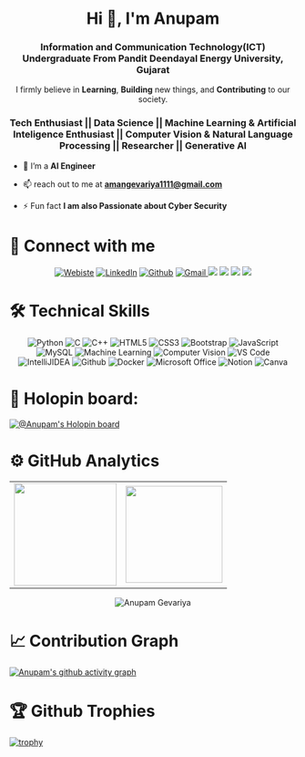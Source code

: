 
<h1 align="center">Hi 👋, I'm Anupam  </h1>
<h3 align="center">Information and Communication Technology(ICT) Undergraduate From Pandit Deendayal Energy University, Gujarat</h3>

<p align="center"> I firmly believe in <b>Learning</b>, <b>Building</b> new things, and <b>Contributing</b> to our society.</p>

<h3 align="center">Tech Enthusiast || Data Science || Machine Learning & Artificial Inteligence Enthusiast || Computer Vision & Natural Language Processing || Researcher || Generative AI </h3> 


- 🌱 I’m a **AI Engineer** 

- 📫 reach out to me at **amangevariya1111@gmail.com**

- ⚡ Fun fact **I am also Passionate about Cyber Security**


# 🤝 Connect with me

<div align="center">
<a href="" target="_blank"><img alt="Webiste" src="https://img.shields.io/badge/website-000000?style=for-the-badge&logo=About.me&logoColor=white" /></a>
<a href="https://www.linkedin.com/in/anupam1612/" target="_blank"><img alt="LinkedIn" src="https://img.shields.io/badge/linkedin%20-%230077B5.svg?&style=for-the-badge&logo=linkedin&logoColor=white" /></a>
<a href="https://github.com/Anupam1612" target="_blank"><img alt="Github" src="https://img.shields.io/badge/GitHub-100000?style=for-the-badge&logo=github&logoColor=white"/></a>
<a href="mailto:amangevariya1111@gmail.com"><img  alt="Gmail" src="https://img.shields.io/badge/Gmail-D14836?style=for-the-badge&logo=gmail&logoColor=white" />
<a href="https://twitter.com/Anupam16270046" target="_blank"><img src="https://img.shields.io/badge/twitter-%2300acee.svg?&style=for-the-badge&logo=twitter&logoColor=white&alt=twitter" /></a>
<a href="https://stackoverflow.com/users/23508469/anupam-gevariya" target="_blank"><img src="https://img.shields.io/badge/StackOverflow-2CA5E0?style=for-the-badge&logo=StackOverflow&logoColor=white"/></a> 
<!-- <a href="https://www.instagram.com/r458_fireflies/" target="_blank"><img src="https://img.shields.io/badge/instagram-%23000000.svg?&style=for-the-badge&logo=instagram&logoColor=white alt=instagram"/></a>  -->
<a href="https://medium.com/@amangevariya1111" target="_blank"><img src="https://img.shields.io/badge/Medium-2962FF?style=for-the-badge&logo=Medium&logoColor=white"/></a>
<a href="https://www.credly.com/users/anupamkumar-gevariya/" target="_blank"><img src="https://img.shields.io/badge/Credly-FF6B00.svg?style=for-the-badge&logo=Credly&logoColor=white"/></a>
</div>


# 🛠️ Technical Skills

<p align="center"> 
 <img alt="Python" src="https://img.shields.io/badge/python-%23ED8B00.svg?&style=for-the-badge&logo=python&logoColor=white" />
 <img alt="C" src="https://img.shields.io/badge/c-%2300599C.svg?&style=for-the-badge&logo=c&logoColor=white" />
 <img alt="C++" src="https://img.shields.io/badge/c++-%2300599C.svg?&style=for-the-badge&logo=c%2B%2B&ogoColor=white" />
 <img alt="HTML5" src="https://img.shields.io/badge/html5-%23E34F26.svg?&style=for-the-badge&logo=html5&logoColor=white" />
 <img alt="CSS3" src="https://img.shields.io/badge/css3-%231572B6.svg?&style=for-the-badge&logo=css3&logoColor=white" />
 <img alt="Bootstrap" src="https://img.shields.io/badge/bootstrap-%23563D7C.svg?style=for-the-badge&logo=bootstrap&logoColor=white" />
<!--  <img alt="TailwindCSS" src="https://img.shields.io/badge/-Tailwindcss-563D7C?style=for-the-badge&logo=tailwindcss"/> -->
 <img alt="JavaScript" src="https://img.shields.io/badge/javascript-%23323330.svg?&style=for-the-badge&logo=javascript&logoColor=%23F7DF1E"/>
<!--  <img alt="TypeScript" src="https://img.shields.io/badge/-TypeScript-black?style=for-the-badge&logo=typescript"/> -->
<!--  <img alt="React" src="https://img.shields.io/badge/react-%2320232a.svg?style=for-the-badge&logo=react&logoColor=%2361DAFB"/> -->
<!--  <img alt="Nodejs" src="https://img.shields.io/badge/-Nodejs-black?style=for-the-badge&logo=Node.js"/> -->
<!--  <img alt="ExpressJS" src="https://img.shields.io/badge/Express.js-404D59?style=for-the-badge"/> -->
<!--  <img alt="MongoDB" src="https://img.shields.io/badge/-MongoDB-black?style=for-the-badge&logo=mongodb"/> -->
 <img alt="MySQL" src="https://img.shields.io/badge/-MySQL-black?style=for-the-badge&logo=mysql"/>
 <img alt="Machine Learning" src="https://img.shields.io/badge/machinelearning-%23ED8B00.svg?&style=for-the-badge&logo=ml&logoColor=white"/>
 <img alt="Computer Vision" src="https://img.shields.io/badge/computervision-%23ED8B00.svg?&style=for-the-badge&logo=cv&logoColor=white"/>
 <img alt="VS Code" src="https://img.shields.io/badge/Visual_Studio_Code-0078D4?style=for-the-badge&logo=visual%20studio%20code&logoColor=white" />
<!--  <img alt="Replit" src="https://img.shields.io/badge/Replit-DD1200?style=for-the-badge&logo=Replit&logoColor=white"  -->
 <img alt="IntelliJIDEA" src="https://img.shields.io/badge/IntelliJIDEA-000000.svg?style=for-the-badge&logo=intellij-idea&logoColor=white" /> 
 <img alt="Github" src="https://img.shields.io/badge/-GitHub-181717?style=for-the-badge&logo=github" /> 
 <img alt="Docker" src="https://img.shields.io/badge/-Docker-black?style=for-the-badge&logo=docker" /> 
 <img alt="Microsoft Office" src="https://img.shields.io/badge/Microsoft_Office-D83B01?style=for-the-badge&logo=microsoft-office&logoColor=white" />
 <img alt="Notion" src="https://img.shields.io/badge/Notion-%23000000.svg?style=for-the-badge&logo=notion&logoColor=white"/>
 <img alt="Canva" src="https://img.shields.io/badge/Canva-00C4CC.svg?style=for-the-badge&logo=Canva&logoColor=white"/>
</p>

# 🐉 Holopin board:

[![@Anupam's Holopin board](https://holopin.me/anupam1612)](https://www.holopin.io/@anupam1612)

# ⚙️ GitHub Analytics
  
<table align="center">
  <tr>
<td><img height="180px" src="https://github-readme-stats.vercel.app/api?username=Anupam1612&show_icons=true&theme=dark" />
    <td><img height="170px" src="https://github-readme-stats.vercel.app/api/top-langs/?username=Anupam1612&layout=compact&theme=dark" /></td>
  </tr>
</table>

<div align="center">
<p><img align="center" src="https://github-readme-streak-stats.herokuapp.com/?user=Anupam1612&layout=compact&theme=dark" alt="Anupam Gevariya"/></p>
  </div>

# 📈 Contribution Graph  

 [![Anupam's github activity graph](https://github-readme-activity-graph.vercel.app/graph?username=Anupam1612&custom_title=Anupam%27s%20Contribution%20Graph&hide_border=true)](https://github.com/Anupam1612/github-readme-activity-graph)
 
# 🏆 Github Trophies

[![trophy](https://github-profile-trophy.vercel.app/?username=Anupam1612&row=1)](https://github.com/Anupam1612/github-profile-trophy)

<!--
**Anupam1612/Anupam1612** is a ✨ _special_ ✨ repository because its `README.md` (this file) appears on your GitHub profile.

Here are some ideas to get you started:

- 🔭 I’m currently working on ...
- 🌱 I’m currently learning ...
- 👯 I’m looking to collaborate on ...
- 🤔 I’m looking for help with ...
- 💬 Ask me about ...
- 📫 How to reach me: ...
- 😄 Pronouns: ...
- ⚡ Fun fact: ...
-->
